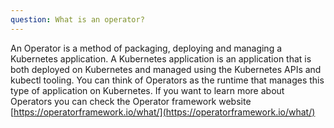 ```yaml
---
question: What is an operator?
---
```


An Operator is a method of packaging, deploying and managing a
Kubernetes application. A Kubernetes application is an application that
is both deployed on Kubernetes and managed using the Kubernetes APIs and
kubectl tooling. You can think of Operators as the runtime that manages
this type of application on Kubernetes. If you want to learn more about
Operators you can check the Operator framework website
[https://operatorframework.io/what/](https://operatorframework.io/what/)
